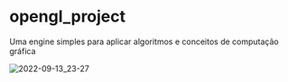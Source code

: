 # opengl_project
Uma engine simples para aplicar algoritmos e conceitos de computação gráfica

![2022-09-13_23-27](https://user-images.githubusercontent.com/66925174/190044867-ad281478-2917-4534-8ee7-932944b7a54f.png)
